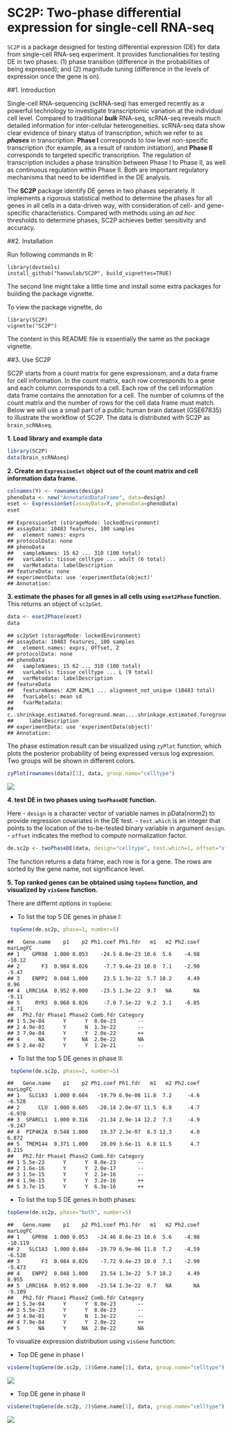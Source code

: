 **SC2P: Two-phase differential expression for single-cell RNA-seq**
================

`SC2P` is a package designed for testing differential expression (DE) for data from single-cell RNA-seq experiment. It provides functionalities for testing DE in two phases: (1) phase transition (difference in the probabilities of being expressed); and (2) magnitude tuning (difference in the levels of expression once the gene is on).

##1. Introduction

Single-cell RNA-sequencing (scRNA-seq) has emerged recently as a powerful technology to investigate transcriptomic variation at the individual cell level. Compared to traditional ***bulk*** RNA-seq, scRNA-seq reveals much detailed information for inter-cellular heterogeneities. scRNA-seq data show clear evidence of binary status of transcription, which we refer to as ***phases*** in transcription: **Phase I** corresponds to low level non-specific transcription (for example, as a result of random initiation), and **Phase II** corresponds to targeted specific transcription. The regulation of transcription includes a phase transition between Phase I to Phase II, as well as continuous regulation within Phase II. Both are important regulatory mechanisms that need to be identified in the DE analysis.

The **SC2P** package identify DE genes in two phases seperately. It implements a rigorous statistical method to determine the phases for all genes in all cells in a data-driven way, with consideration of cell- and gene-specific characteristics. Compared with methods using an *ad hoc* thresholds to determine phases, SC2P achieves better sensitivity and accuracy.

##2. Installation

Run following commands in R:

```
library(devtools)
install_github("haowulab/SC2P", build_vignettes=TRUE)
```

The second line might take a little time and install some extra packages for building the package vignette.

To view the package vignette, do

```
library(SC2P)
vignette("SC2P")
```

The content in this README file is essentially the same as the package vignette.

##3. Use SC2P

SC2P starts from a count matrix for gene expressionsm, and a data frame for cell information. In the count matrix, each row corresponds to a gene and each column corresponds to a cell. Each row of the cell information data frame contains the annotation for a cell. The number of columns of the count matrix and the number of rows for the cell data frame must match. Below we will use a small part of a public human brain dataset (GSE67835) to illustrate the workflow of SC2P. The data is distributed with SC2P as `brain_scRNAseq`.

**1. Load library and example data**

``` r
library(SC2P)
data(brain_scRNAseq)
```

**2. Create an `ExpressionSet` object out of the count matrix and cell information data frame.**

``` r
colnames(Y) <- rownames(design)
phenoData <- new("AnnotatedDataFrame", data=design)
eset <- ExpressionSet(assayData=Y, phenoData=phenoData)
eset
```

    ## ExpressionSet (storageMode: lockedEnvironment)
    ## assayData: 10483 features, 100 samples 
    ##   element names: exprs 
    ## protocolData: none
    ## phenoData
    ##   sampleNames: 15 62 ... 310 (100 total)
    ##   varLabels: tissue celltype ... adult (6 total)
    ##   varMetadata: labelDescription
    ## featureData: none
    ## experimentData: use 'experimentData(object)'
    ## Annotation:

**3. estimate the phases for all genes in all cells using `eset2Phase` function.** This returns an object of `sc2pSet`.

``` r
data <- eset2Phase(eset)
data
```

    ## sc2pSet (storageMode: lockedEnvironment)
    ## assayData: 10483 features, 100 samples 
    ##   element names: exprs, Offset, Z 
    ## protocolData: none
    ## phenoData
    ##   sampleNames: 15 62 ... 310 (100 total)
    ##   varLabels: tissue celltype ... L (9 total)
    ##   varMetadata: labelDescription
    ## featureData
    ##   featureNames: A2M A2ML1 ... alignment_not_unique (10483 total)
    ##   fvarLabels: mean sd
    ##   fvarMetadata:
    ##     c..shrinkage.estimated.foreground.mean....shrinkage.estimated.foreground.standard.deviation.
    ##     labelDescription
    ## experimentData: use 'experimentData(object)'
    ## Annotation:

The phase estimation result can be visualized using `zyPlot` function, which plots the posterior probability of being expressed versus log expression. Two groups will be shown in different colors.

``` r
zyPlot(rownames(data)[1], data, group.name="celltype")
```

<img src="figures/zyPlot.png" style="display: block; margin: auto;" />

**4. test DE in two phases using `twoPhaseDE` function.**

Here - `design` is a character vector of variable names in pData(norm2) to provide regression covariates in the DE test. - `test.which` is an integer that points to the location of the to-be-tested binary variable in argument `design`. - `offset` indicates the method to compute normalization factor.

``` r
de.sc2p <- twoPhaseDE(data, design="celltype", test.which=1, offset="sf")
```

The function returns a data frame, each row is for a gene. The rows are sorted by the gene name, not significance level.

**5. Top ranked genes can be obtained using `topGene` function, and visualized by `visGene` function.**

There are differnt options in `topGene`:

-   To list the top 5 DE genes in phase I:

``` r
 topGene(de.sc2p, phase=1, number=5)
```

    ##   Gene.name    p1    p2 Ph1.coef Ph1.fdr   m1   m2 Ph2.coef marLogFC
    ## 1    GPR98  1.000 0.053    -24.5 8.0e-23 10.6  5.6    -4.98   -10.12
    ## 2       F3  0.984 0.026     -7.7 9.4e-23 10.0  7.1    -2.90    -9.47
    ## 3    ENPP2  0.048 1.000     23.5 1.3e-22  5.7 10.2     4.49     8.96
    ## 4  LRRC16A  0.952 0.000    -23.5 1.3e-22  9.7   NA       NA    -9.11
    ## 5     RYR3  0.968 0.026     -7.0 7.1e-22  9.2  3.1    -6.05    -8.71
    ##   Ph2.fdr Phase1 Phase2 Comb.fdr Category
    ## 1 5.3e-04      Y      Y  8.0e-23       --
    ## 2 4.9e-01      Y      N  1.3e-22       --
    ## 3 7.9e-04      Y      Y  2.0e-22       ++
    ## 4      NA      Y     NA  2.0e-22       NA
    ## 5 2.4e-02      Y      Y  1.2e-21       --

-   To list the top 5 DE genes in phase II:

``` r
 topGene(de.sc2p, phase=2, number=5)
```

    ##   Gene.name    p1    p2 Ph1.coef Ph1.fdr   m1   m2 Ph2.coef marLogFC
    ## 1   SLC1A3  1.000 0.684   -19.79 6.9e-06 11.8  7.2     -4.6   -6.528
    ## 2      CLU  1.000 0.605   -20.14 2.0e-07 11.5  6.8     -4.7   -6.978
    ## 3  SPARCL1  1.000 0.316   -21.34 2.9e-14 12.2  7.3     -4.9   -9.247
    ## 4  PIP4K2A  0.548 1.000    19.37 2.3e-07  8.3 12.3      4.0    6.872
    ## 5  TMEM144  0.371 1.000    20.09 3.6e-11  6.8 11.5      4.7    8.215
    ##   Ph2.fdr Phase1 Phase2 Comb.fdr Category
    ## 1 5.5e-23      Y      Y  8.0e-23       --
    ## 2 1.6e-16      Y      Y  2.0e-17       --
    ## 3 1.5e-15      Y      Y  2.1e-16       --
    ## 4 1.9e-15      Y      Y  3.2e-16       ++
    ## 5 3.7e-15      Y      Y  6.3e-16       ++

-   To list the top 5 DE genes in both phases:

``` r
topGene(de.sc2p, phase="both", number=5)
```

    ##   Gene.name    p1    p2 Ph1.coef Ph1.fdr   m1   m2 Ph2.coef marLogFC
    ## 1    GPR98  1.000 0.053   -24.46 8.0e-23 10.6  5.6    -4.98  -10.119
    ## 2   SLC1A3  1.000 0.684   -19.79 6.9e-06 11.8  7.2    -4.59   -6.528
    ## 3       F3  0.984 0.026    -7.72 9.4e-23 10.0  7.1    -2.90   -9.473
    ## 4    ENPP2  0.048 1.000    23.54 1.3e-22  5.7 10.2     4.49    8.955
    ## 5  LRRC16A  0.952 0.000   -23.54 1.3e-22  9.7   NA       NA   -9.109
    ##   Ph2.fdr Phase1 Phase2 Comb.fdr Category
    ## 1 5.3e-04      Y      Y  8.0e-23       --
    ## 2 5.5e-23      Y      Y  8.0e-23       --
    ## 3 4.9e-01      Y      N  1.3e-22       --
    ## 4 7.9e-04      Y      Y  2.0e-22       ++
    ## 5      NA      Y     NA  2.0e-22       NA

To visualize expression distribution using `visGene` function:

-   Top DE gene in phase I

``` r
visGene(topGene(de.sc2p, 1)$Gene.name[1], data, group.name="celltype")
```

<img src="figures/topPhase1Gene.png" style="display: block; margin: auto;" />

-   Top DE gene in phase II

``` r
visGene(topGene(de.sc2p, 2)$Gene.name[1], data, group.name="celltype")
```

<img src="figures/topPhase2Gene.png" style="display: block; margin: auto;" />

